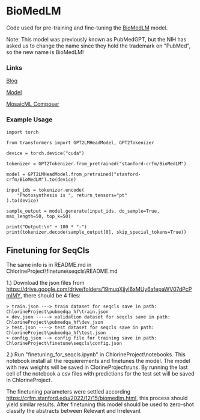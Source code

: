 # BioMedLM

Code used for pre-training and fine-tuning the [BioMedLM](https://huggingface.co/stanford-crfm/pubmedgpt) model.

Note: This model was previously known as PubMedGPT, but the NIH has asked us to change the name since they hold the trademark on "PubMed", so the new name is BioMedLM!

### Links

[Blog](https://crfm.stanford.edu/2022/12/15/pubmedgpt.html)

[Model](https://huggingface.co/stanford-crfm/pubmedgpt/tree/main)

[MosaicML Composer](https://github.com/mosaicml/composer)

### Example Usage

```
import torch

from transformers import GPT2LMHeadModel, GPT2Tokenizer

device = torch.device("cuda")

tokenizer = GPT2Tokenizer.from_pretrained("stanford-crfm/BioMedLM")

model = GPT2LMHeadModel.from_pretrained("stanford-crfm/BioMedLM").to(device)

input_ids = tokenizer.encode(
    "Photosynthesis is ", return_tensors="pt"
).to(device)

sample_output = model.generate(input_ids, do_sample=True, max_length=50, top_k=50)

print("Output:\n" + 100 * "-")
print(tokenizer.decode(sample_output[0], skip_special_tokens=True))
```


## Finetuning for SeqCls 

The same info is in README.md in ChlorineProject\finetune\seqcls\README.md

1.) Download the json files from https://drive.google.com/drive/folders/19muqXjjyl6xMUy6afepaWV07dPcPmIMY,  there should be 4 files:

    > train.json ---> train dataset for seqcls save in path: ChlorineProject\pubmedqa_hf\train.json
    > dev.json -----> validation dataset for seqcls save in path: ChlorineProject\pubmedqa_hf\dev.json
    > test.json ----> test dataset for seqcls save in path: ChlorineProject\pubmedqa_hf\test.json
    > config.json --> config file for training save in path: ChlorineProject\finetune\seqcls\config.json

2.) Run "finetuning_for_seqcls.ipynb" in ChlorineProject\notebooks. This notebook install all the requierements and finetunes the model. The model with new weights will be saved in ClorineProject\runs. By running the last cell of the notebook a csv files with predictions for the test set will be saved in ChlorineProject.


The finetuning parameters were settled according https://crfm.stanford.edu/2022/12/15/biomedlm.html, this process should yield similar results. After finetuning this model should be used to zero-shot classify the abstracts between Relevant and Irrelevant